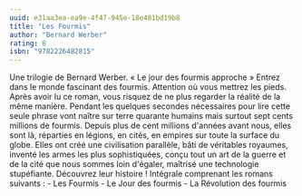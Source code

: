 ```yaml
---
uuid: e31aa3ea-ea9e-4f47-945e-18e481bd19b8
title: "Les Fourmis"
author: "Bernard Werber"
rating: 8
isbn: "9782226482815"
---
```


Une trilogie de Bernard Werber. « Le jour des fourmis approche » Entrez dans le monde fascinant des fourmis. Attention où vous mettrez les pieds. Après avoir lu ce roman, vous risquez de ne plus regarder la réalité de la même manière. Pendant les quelques secondes nécessaires pour lire cette seule phrase vont naître sur terre quarante humains mais surtout sept cents millions de fourmis. Depuis plus de cent millions d'années avant nous, elles sont là, réparties en légions, en cités, en empires sur toute la surface du globe. EIles ont créé une civilisation parallèle, bâti de véritables royaumes, inventé les armes les plus sophistiquées, conçu tout un art de la guerre et de la cité que nous sommes loin d'égaler, maîtrisé une technologie stupéfiante. Découvrez leur histoire ! Intégrale comprenant les romans suivants : - Les Fourmis - Le Jour des fourmis - La Révolution des fourmis